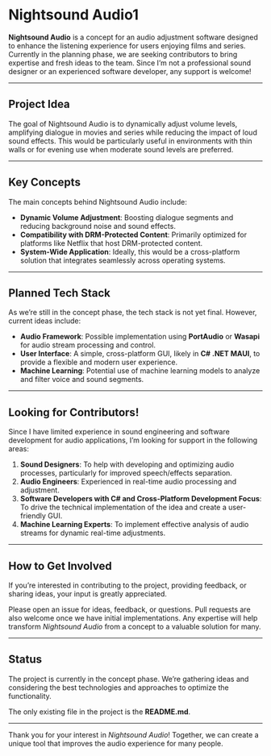 # Nightsound Audio1

**Nightsound Audio** is a concept for an audio adjustment software designed to enhance the listening experience for users enjoying films and series. Currently in the planning phase, we are seeking contributors to bring expertise and fresh ideas to the team. Since I’m not a professional sound designer or an experienced software developer, any support is welcome!

---

## Project Idea

The goal of Nightsound Audio is to dynamically adjust volume levels, amplifying dialogue in movies and series while reducing the impact of loud sound effects. This would be particularly useful in environments with thin walls or for evening use when moderate sound levels are preferred.

---

## Key Concepts

The main concepts behind Nightsound Audio include:

- **Dynamic Volume Adjustment**: Boosting dialogue segments and reducing background noise and sound effects.
- **Compatibility with DRM-Protected Content**: Primarily optimized for platforms like Netflix that host DRM-protected content.
- **System-Wide Application**: Ideally, this would be a cross-platform solution that integrates seamlessly across operating systems.

---

## Planned Tech Stack

As we’re still in the concept phase, the tech stack is not yet final. However, current ideas include:

- **Audio Framework**: Possible implementation using **PortAudio** or **Wasapi** for audio stream processing and control.
- **User Interface**: A simple, cross-platform GUI, likely in **C# .NET MAUI**, to provide a flexible and modern user experience.
- **Machine Learning**: Potential use of machine learning models to analyze and filter voice and sound segments.

---

## Looking for Contributors!

Since I have limited experience in sound engineering and software development for audio applications, I’m looking for support in the following areas:

1. **Sound Designers**: To help with developing and optimizing audio processes, particularly for improved speech/effects separation.
2. **Audio Engineers**: Experienced in real-time audio processing and adjustment.
3. **Software Developers with C# and Cross-Platform Development Focus**: To drive the technical implementation of the idea and create a user-friendly GUI.
4. **Machine Learning Experts**: To implement effective analysis of audio streams for dynamic real-time adjustments.

---

## How to Get Involved

If you’re interested in contributing to the project, providing feedback, or sharing ideas, your input is greatly appreciated.

Please open an issue for ideas, feedback, or questions. Pull requests are also welcome once we have initial implementations. Any expertise will help transform *Nightsound Audio* from a concept to a valuable solution for many.

---

## Status

The project is currently in the concept phase. We’re gathering ideas and considering the best technologies and approaches to optimize the functionality.

The only existing file in the project is the **README.md**.

---

Thank you for your interest in *Nightsound Audio*! Together, we can create a unique tool that improves the audio experience for many people.
